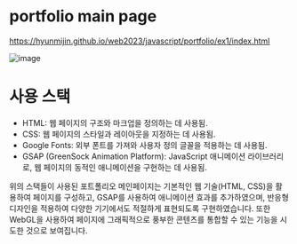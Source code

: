 ﻿# portfolio main page

 https://hyunmijin.github.io/web2023/javascript/portfolio/ex1/index.html

![image](https://github.com/hyunmijin/portfolio_main_gsap/assets/125323270/419097f2-c1ed-40cb-99f9-25052d04cc8e)

<h1>사용 스택</h1>
<ul>
  <li>HTML: 웹 페이지의 구조와 마크업을 정의하는 데 사용됨.</li>
  <li>CSS: 웹 페이지의 스타일과 레이아웃을 지정하는 데 사용됨.</li>
  <li>Google Fonts: 외부 폰트를 가져와 사용자 정의 글꼴을 적용하는 데 사용됨.</li>
  <li>GSAP (GreenSock Animation Platform): JavaScript 애니메이션 라이브러리로, 웹 페이지의 동적인 애니메이션을 구현하는 데 사용됨.</li>
</ul>

<p>
  위의 스택들이 사용된 포트폴리오 메인페이지는 기본적인 웹 기술(HTML, CSS)을 활용하여 페이지를 구성하고, GSAP를 사용하여 애니메이션 효과를 추가하였으며, 반응형 디자인을 적용하여 다양한 기기에서도 적절하게 표현되도록 구현하였습니다. 또한 WebGL을 사용하여 페이지에 그래픽적으로 풍부한 콘텐츠를 통합할 수 있는 기능을 시도한 것으로 보여집니다.
</p>
